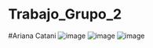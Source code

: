 # Trabajo_Grupo_2
#Ariana Catani
![image](https://github.com/Mino-Mateo/Trabajo_Grupo_2/assets/134402331/2005d029-0161-43fb-9bde-d91dde4c4990)
![image](https://github.com/Mino-Mateo/Trabajo_Grupo_2/assets/134402331/2a5a244f-23f7-4f1e-9e58-d3e9e77e859a)
![image](https://github.com/Mino-Mateo/Trabajo_Grupo_2/assets/134402331/c3f9e555-146c-4cf8-a09c-81ac74537e3d)
